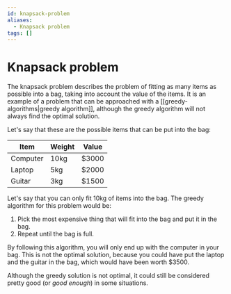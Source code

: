 ```yaml
---
id: knapsack-problem
aliases:
  - Knapsack problem
tags: []
---
```


# Knapsack problem

The knapsack problem describes the problem of fitting as many items as possible into a bag, taking into account the value of the items. It is an example of a problem that can be approached with a [[greedy-algorithms|greedy algorithm]], although the greedy algorithm will not always find the optimal solution.

Let's say that these are the possible items that can be put into the bag:

| Item     | Weight | Value |
| -------- | ------ | ----- |
| Computer | 10kg   | $3000 |
| Laptop   | 5kg    | $2000 |
| Guitar   | 3kg    | $1500 |

Let's say that you can only fit 10kg of items into the bag. The greedy algorithm for this problem would be:

1. Pick the most expensive thing that will fit into the bag and put it in the bag.
2. Repeat until the bag is full.

By following this algorithm, you will only end up with the computer in your bag. This is not the optimal solution, because you could have put the laptop and the guitar in the bag, which would have been worth $3500.

Although the greedy solution is not optimal, it could still be considered pretty good (or _good enough_) in some situations.
